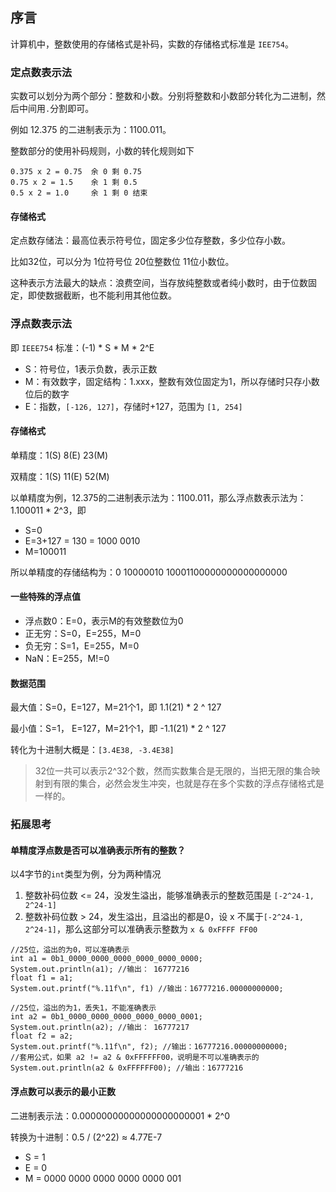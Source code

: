 ## 序言
计算机中，整数使用的存储格式是补码，实数的存储格式标准是 `IEE754`。

### 定点数表示法
实数可以划分为两个部分：整数和小数。分别将整数和小数部分转化为二进制，然后中间用`.`分割即可。

例如 12.375 的二进制表示为：1100.011。

整数部分的使用补码规则，小数的转化规则如下
```
0.375 x 2 = 0.75  余 0 剩 0.75
0.75 x 2 = 1.5    余 1 剩 0.5
0.5 x 2 = 1.0     余 1 剩 0 结束
```

#### 存储格式
定点数存储法：最高位表示符号位，固定多少位存整数，多少位存小数。

比如32位，可以分为 1位符号位 20位整数位 11位小数位。

这种表示方法最大的缺点：浪费空间，当存放纯整数或者纯小数时，由于位数固定，即使数据截断，也不能利用其他位数。

### 浮点数表示法
即 `IEEE754` 标准：(-1) * S * M * 2^E

- S：符号位，1表示负数，表示正数
- M：有效数字，固定结构：1.xxx，整数有效位固定为1，所以存储时只存小数位后的数字
- E：指数，`[-126, 127]`，存储时+127，范围为 `[1, 254]`

#### 存储格式
单精度：1(S) 8(E) 23(M)

双精度：1(S) 11(E) 52(M)

以单精度为例，12.375的二进制表示法为：1100.011，那么浮点数表示法为：1.100011 * 2^3，即

- S=0
- E=3+127 = 130 = 1000 0010
- M=100011

所以单精度的存储结构为：0 10000010 10001100000000000000000

#### 一些特殊的浮点值

- 浮点数0：E=0，表示M的有效整数位为0
- 正无穷：S=0，E=255，M=0
- 负无穷：S=1，E=255，M=0
- NaN：E=255，M!=0

#### 数据范围
最大值：S=0，E=127，M=21个1，即 1.1(21) * 2 ^ 127

最小值：S=1， E=127，M=21个1，即 -1.1(21) * 2 ^ 127

转化为十进制大概是：`[3.4E38, -3.4E38]`

> 32位一共可以表示2^32个数，然而实数集合是无限的，当把无限的集合映射到有限的集合，必然会发生冲突，也就是存在多个实数的浮点存储格式是一样的。



### 拓展思考
#### 单精度浮点数是否可以准确表示所有的整数？
以4字节的`int`类型为例，分为两种情况

1. 整数补码位数 <= 24，没发生溢出，能够准确表示的整数范围是 `[-2^24-1, 2^24-1]`
2. 整数补码位数 > 24，发生溢出，且溢出的都是0，设 x 不属于`[-2^24-1, 2^24-1]`，那么这部分可以准确表示整数为 `x & 0xFFFF FF00`
```
//25位，溢出的为0，可以准确表示
int a1 = 0b1_0000_0000_0000_0000_0000_0000;
System.out.println(a1); //输出： 16777216
float f1 = a1;
System.out.printf("%.11f\n", f1) //输出：16777216.00000000000;

//25位，溢出的为1，丢失1，不能准确表示
int a2 = 0b1_0000_0000_0000_0000_0000_0001;
System.out.println(a2); //输出： 16777217
float f2 = a2;
System.out.printf("%.11f\n", f2); //输出：16777216.00000000000;
//套用公式，如果 a2 != a2 & 0xFFFFFF00，说明是不可以准确表示的
System.out.println(a2 & 0xFFFFFF00); //输出：16777216

```

#### 浮点数可以表示的最小正数

二进制表示法：0.00000000000000000000001 * 2^0

转换为十进制：0.5 / (2^22) ≈ 4.77E-7

- S = 1
- E = 0
- M = 0000 0000 0000 0000 0000 001
